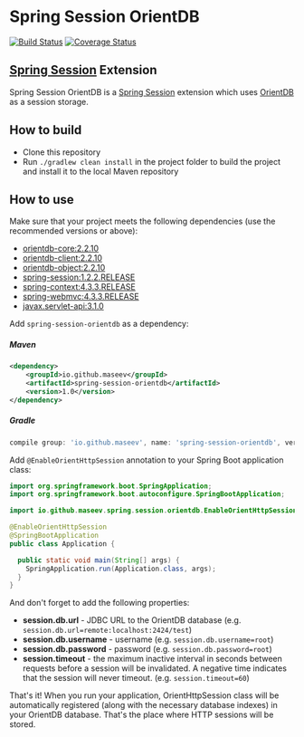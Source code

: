 Spring Session OrientDB
=====================
[![Build Status](https://travis-ci.org/maseev/spring-session-orientdb.svg?branch=master)](https://travis-ci.org/maseev/spring-session-orientdb)
[![Coverage Status](https://coveralls.io/repos/github/maseev/spring-session-orientdb/badge.svg?branch=master)](https://coveralls.io/github/maseev/spring-session-orientdb?branch=master)

[Spring Session](https://github.com/spring-projects/spring-session) Extension
-----------------------------

Spring Session OrientDB is a [Spring Session](https://github.com/spring-projects/spring-session) 
extension which uses [OrientDB](https://github.com/orientechnologies/orientdb) as a session 
storage.

How to build
-----------
* Clone this repository
* Run ``` ./gradlew clean install ``` in the project folder to build the project and install it to the local
Maven repository

How to use
---------

Make sure that your project meets the following dependencies (use the recommended versions or 
above):

* [orientdb-core:2.2.10](https://mvnrepository.com/artifact/com.orientechnologies/orientdb-core/2.2.10)
* [orientdb-client:2.2.10](https://mvnrepository.com/artifact/com.orientechnologies/orientdb-client/2.2.10)
* [orientdb-object:2.2.10](https://mvnrepository.com/artifact/com.orientechnologies/orientdb-object/2.2.10)
* [spring-session:1.2.2.RELEASE](https://mvnrepository.com/artifact/org.springframework.session/spring-session/1.2.2.RELEASE)
* [spring-context:4.3.3.RELEASE](https://mvnrepository.com/artifact/org.springframework/spring-context/4.3.3.RELEASE)
* [spring-webmvc:4.3.3.RELEASE](https://mvnrepository.com/artifact/org.springframework/spring-webmvc/4.3.3.RELEASE)
* [javax.servlet-api:3.1.0](https://mvnrepository.com/artifact/javax.servlet/javax.servlet-api/3.1.0)

Add `spring-session-orientdb` as a dependency:

##### Maven
```xml
<dependency>
    <groupId>io.github.maseev</groupId>
    <artifactId>spring-session-orientdb</artifactId>
    <version>1.0</version>
</dependency>
```

##### Gradle
```groovy
compile group: 'io.github.maseev', name: 'spring-session-orientdb', version: '1.0'
```

Add `@EnableOrientHttpSession` annotation to your Spring Boot application class:

```java
import org.springframework.boot.SpringApplication;
import org.springframework.boot.autoconfigure.SpringBootApplication;

import io.github.maseev.spring.session.orientdb.EnableOrientHttpSession;

@EnableOrientHttpSession
@SpringBootApplication
public class Application {

  public static void main(String[] args) {
    SpringApplication.run(Application.class, args);
  }
}

```

And don't forget to add the following properties:

- **session.db.url** - JDBC URL to the OrientDB database (e.g. `session.db.url=remote:localhost:2424/test`)
- **session.db.username** - username (e.g. `session.db.username=root`)
- **session.db.password** - password (e.g. `session.db.password=root`)
- **session.timeout** - the maximum inactive interval in seconds between requests before a session 
will be invalidated. A negative time indicates that the session will never timeout. (e.g. `session.timeout=60`)

That's it! When you run your application, OrientHttpSession class will be automatically
registered (along with the necessary database indexes) in your OrientDB database. 
That's the place where HTTP sessions will be stored.
